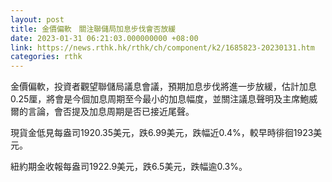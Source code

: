 ```yaml
---
layout: post
title: 金價偏軟　關注聯儲局加息步伐會否放緩
date: 2023-01-31 06:21:03.000000000 +08:00
link: https://news.rthk.hk/rthk/ch/component/k2/1685823-20230131.htm
categories: rthk
---
```


金價偏軟，投資者觀望聯儲局議息會議，預期加息步伐將進一步放緩，估計加息0.25厘，將會是今個加息周期至今最小的加息幅度，並關注議息聲明及主席鮑威爾的言論，會否提及加息周期是否已接近尾聲。

現貨金低見每盎司1920.35美元，跌6.99美元，跌幅近0.4%，較早時徘徊1923美元。

紐約期金收報每盎司1922.9美元，跌6.5美元，跌幅逾0.3%。
